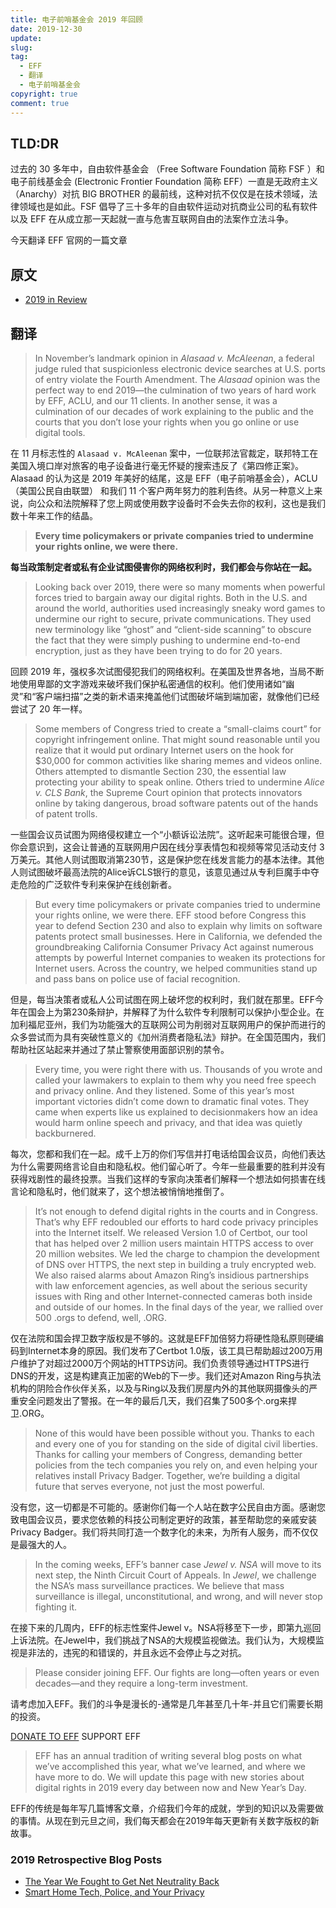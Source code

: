 ```yaml
---
title: 电子前哨基金会 2019 年回顾
date: 2019-12-30
update:
slug:
tag:
  - EFF
  - 翻译
  - 电子前哨基金会
copyright: true
comment: true
---
```


>

## TLD:DR

过去的 30 多年中，自由软件基金会 （Free Software Foundation 简称 FSF ）和电子前线基金会 (Electronic Frontier Foundation 简称 EFF）一直是无政府主义（Anarchy）对抗 BIG BROTHER 的最前线，这种对抗不仅仅是在技术领域，法律领域也是如此。FSF 倡导了三十多年的自由软件运动对抗商业公司的私有软件以及 EFF 在从成立那一天起就一直与危害互联网自由的法案作立法斗争。

今天翻译 EFF 官网的一篇文章

## 原文

- [2019 in Review](https://www.eff.org/deeplinks/2019/12/2019-review)

## 翻译

> In November’s landmark opinion in *Alasaad v. McAleenan*, a federal judge ruled that suspicionless electronic device searches at U.S. ports of entry violate the Fourth Amendment. The *Alasaad* opinion was the perfect way to end 2019—the culmination of two years of hard work by EFF, ACLU, and our 11 clients. In another sense, it was a culmination of our decades of work explaining to the public and the courts that you don’t lose your rights when you go online or use digital tools.

在 11 月标志性的 `Alasaad v. McAleenan` 案中，一位联邦法官裁定，联邦特工在美国入境口岸对旅客的电子设备进行毫无怀疑的搜索违反了《第四修正案》。Alasaad 的认为这是 2019 年美好的结尾，这是 EFF（电子前哨基金会），ACLU（美国公民自由联盟） 和我们 11 个客户两年努力的胜利告终。从另一种意义上来说，向公众和法院解释了您上网或使用数字设备时不会失去你的权利，这也是我们数十年来工作的结晶。

> **Every time policymakers or private companies tried to undermine your rights online, we were there.**

**每当政策制定者或私有企业试图侵害你的网络权利时，我们都会与你站在一起。**

> Looking back over 2019, there were so many moments when powerful forces tried to bargain away our digital rights. Both in the U.S. and around the world, authorities used increasingly sneaky word games to undermine our right to secure, private communications. They used new terminology like “ghost” and “client-side scanning” to obscure the fact that they were simply pushing to undermine end-to-end encryption, just as they have been trying to do for 20 years.

回顾 2019 年，强权多次试图侵犯我们的网络权利。在美国及世界各地，当局不断地使用卑鄙的文字游戏来破坏我们保护私密通信的权利。他们使用诸如“幽灵”和“客户端扫描”之类的新术语来掩盖他们试图破坏端到端加密，就像他们已经尝试了 20 年一样。

> Some members of Congress tried to create a “small-claims court” for copyright infringement online. That might sound reasonable until you realize that it would put ordinary Internet users on the hook for $30,000 for common activities like sharing memes and videos online. Others attempted to dismantle Section 230, the essential law protecting your ability to speak online. Others tried to undermine *Alice v. CLS Bank*, the Supreme Court opinion that protects innovators online by taking dangerous, broad software patents out of the hands of patent trolls.

一些国会议员试图为网络侵权建立一个“小额诉讼法院”。这听起来可能很合理，但你会意识到，这会让普通的互联网用户因在线分享表情包和视频等常见活动支付 3 万美元。其他人则试图取消第230节，这是保护您在线发言能力的基本法律。其他人则试图破坏最高法院的Alice诉CLS银行的意见，该意见通过从专利巨魔手中夺走危险的广泛软件专利来保护在线创新者。

> But every time policymakers or private companies tried to undermine your rights online, we were there. EFF stood before Congress this year to defend Section 230 and also to explain why limits on software patents protect small businesses. Here in California, we defended the groundbreaking California Consumer Privacy Act against numerous attempts by powerful Internet companies to weaken its protections for Internet users. Across the country, we helped communities stand up and pass bans on police use of facial recognition.

但是，每当决策者或私人公司试图在网上破坏您的权利时，我们就在那里。EFF今年在国会上为第230条辩护，并解释了为什么软件专利限制可以保护小型企业。在加利福尼亚州，我们为功能强大的互联网公司为削弱对互联网用户的保护而进行的众多尝试而为具有突破性意义的《加州消费者隐私法》辩护。在全国范围内，我们帮助社区站起来并通过了禁止警察使用面部识别的禁令。

> Every time, you were right there with us. Thousands of you wrote and called your lawmakers to explain to them why you need free speech and privacy online. And they listened. Some of this year’s most important victories didn’t come down to dramatic final votes. They came when experts like us explained to decisionmakers how an idea would harm online speech and privacy, and that idea was quietly backburnered.

每次，您都和我们在一起。成千上万的你们写信并打电话给国会议员，向他们表达为什么需要网络言论自由和隐私权。他们留心听了。今年一些最重要的胜利并没有获得戏剧性的最终投票。当我们这样的专家向决策者们解释一个想法如何损害在线言论和隐私时，他们就来了，这个想法被悄悄地推倒了。

> It’s not enough to defend digital rights in the courts and in Congress. That’s why EFF redoubled our efforts to hard code privacy principles into the Internet itself. We released Version 1.0 of Certbot, our tool that has helped over 2 million users maintain HTTPS access to over 20 million websites. We led the charge to champion the development of DNS over HTTPS, the next step in building a truly encrypted web. We also raised alarms about Amazon Ring’s insidious partnerships with law enforcement agencies, as well about the serious security issues with Ring and other Internet-connected cameras both inside and outside of our homes. In the final days of the year, we rallied over 500 .orgs to defend, well, .ORG.

仅在法院和国会捍卫数字版权是不够的。这就是EFF加倍努力将硬性隐私原则硬编码到Internet本身的原因。我们发布了Certbot 1.0版，该工具已帮助超过200万用户维护了对超过2000万个网站的HTTPS访问。我们负责领导通过HTTPS进行DNS的开发，这是构建真正加密的Web的下一步。我们还对Amazon Ring与执法机构的阴险合作伙伴关系，以及与Ring以及我们房屋内外的其他联网摄像头的严重安全问题发出了警报。在一年的最后几天，我们召集了500多个.org来捍卫.ORG。

> None of this would have been possible without you. Thanks to each and every one of you for standing on the side of digital civil liberties. Thanks for calling your members of Congress, demanding better policies from the tech companies you rely on, and even helping your relatives install Privacy Badger. Together, we’re building a digital future that serves everyone, not just the most powerful.

没有您，这一切都是不可能的。感谢你们每一个人站在数字公民自由方面。感谢您致电国会议员，要求您依赖的科技公司制定更好的政策，甚至帮助您的亲戚安装Privacy Badger。我们将共同打造一个数字化的未来，为所有人服务，而不仅仅是最强大的人。

> In the coming weeks, EFF’s banner case *Jewel v. NSA* will move to its next step, the Ninth Circuit Court of Appeals. In *Jewel*, we challenge the NSA’s mass surveillance practices. We believe that mass surveillance is illegal, unconstitutional, and wrong, and will never stop fighting it.

在接下来的几周内，EFF的标志性案件Jewel v。NSA将移至下一步，即第九巡回上诉法院。在Jewel中，我们挑战了NSA的大规模监视做法。我们认为，大规模监视是非法的，违宪的和错误的，并且永远不会停止与之对抗。

> Please consider joining EFF. Our fights are long—often years or even decades—and they require a long-term investment.

请考虑加入EFF。我们的斗争是漫长的-通常是几年甚至几十年-并且它们需要长期的投资。

[DONATE TO EFF](https://supporters.eff.org/donate/YEDL--19)  SUPPORT EFF

> EFF has an annual tradition of writing several blog posts on what we’ve accomplished this year, what we’ve learned, and where we have more to do. We will update this page with new stories about digital rights in 2019 every day between now and New Year’s Day.

EFF的传统是每年写几篇博客文章，介绍我们今年的成就，学到的知识以及需要做的事情。从现在到元旦之间，我们每天都会在2019年每天更新有关数字版权的新故事。

### **2019 Retrospective Blog Posts**

- [The Year We Fought to Get Net Neutrality Back](https://www.eff.org/deeplinks/2019/12/year-we-fought-get-net-neutrality-back-2019-year-review)
- [Smart Home Tech, Police, and Your Privacy](https://www.eff.org/deeplinks/2019/12/2019-end-year-review-smart-home-tech-police-and-your-privacy)


